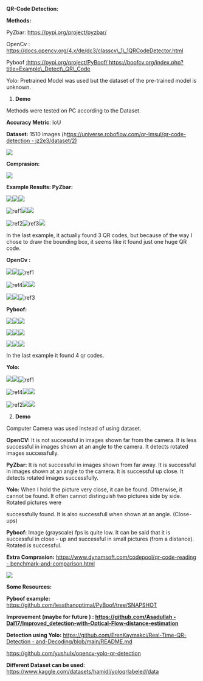 ﻿**QR-Code Detection:** 

**Methods:** 

PyZbar: https://pypi.org/project/pyzbar/

OpenCv : https://docs.opencv.org/4.x/de/dc3/classcv\_1\_1QRCodeDetector.html 

Pyboof [:https://pypi.org/project/PyBoof/ ](https://pypi.org/project/PyBoof/)https://boofcv.org/index.php?title=Example\_Detect\_QR\_Code

Yolo: Pretrained Model was used but the dataset of the pre-trained model is unknown. 

1. **Demo** 

Methods were tested on PC according to the Dataset. 

**Accuracy Metric**: IoU 

**Dataset:** 1510 images (h[ttps://universe.roboflow.com/qr-lmsul/qr-code-detection - jz2e3/dataset/2) ](https://universe.roboflow.com/qr-lmsul/qr-code-detection-jz2e3/dataset/2)

![](Aspose.Words.fea68405-6f82-4366-b959-b2260c3225b1.001.jpeg)

**Comprasion:** 

![](Aspose.Words.fea68405-6f82-4366-b959-b2260c3225b1.002.jpeg)

**Example Results: PyZbar:** 

![](Aspose.Words.fea68405-6f82-4366-b959-b2260c3225b1.003.png)![](Aspose.Words.fea68405-6f82-4366-b959-b2260c3225b1.004.png)![](Aspose.Words.fea68405-6f82-4366-b959-b2260c3225b1.005.png)

![ref1]![](Aspose.Words.fea68405-6f82-4366-b959-b2260c3225b1.007.png)![](Aspose.Words.fea68405-6f82-4366-b959-b2260c3225b1.008.png)

![ref2]![ref3]![](Aspose.Words.fea68405-6f82-4366-b959-b2260c3225b1.011.png)

In the last example, it actually found 3 QR codes, but because of the way I chose to draw the bounding box, it seems like it found just one huge QR code.

**OpenCv :** 

![](Aspose.Words.fea68405-6f82-4366-b959-b2260c3225b1.012.png)![](Aspose.Words.fea68405-6f82-4366-b959-b2260c3225b1.013.png)![ref1]

![ref4]![](Aspose.Words.fea68405-6f82-4366-b959-b2260c3225b1.015.png)![](Aspose.Words.fea68405-6f82-4366-b959-b2260c3225b1.016.png)

![](Aspose.Words.fea68405-6f82-4366-b959-b2260c3225b1.017.png)![](Aspose.Words.fea68405-6f82-4366-b959-b2260c3225b1.018.png)![ref3]

**Pyboof:** 

![](Aspose.Words.fea68405-6f82-4366-b959-b2260c3225b1.019.png)![](Aspose.Words.fea68405-6f82-4366-b959-b2260c3225b1.020.png)![](Aspose.Words.fea68405-6f82-4366-b959-b2260c3225b1.021.png)

![](Aspose.Words.fea68405-6f82-4366-b959-b2260c3225b1.022.png)![](Aspose.Words.fea68405-6f82-4366-b959-b2260c3225b1.023.png)![](Aspose.Words.fea68405-6f82-4366-b959-b2260c3225b1.024.png)

![](Aspose.Words.fea68405-6f82-4366-b959-b2260c3225b1.025.png)![](Aspose.Words.fea68405-6f82-4366-b959-b2260c3225b1.026.png)![](Aspose.Words.fea68405-6f82-4366-b959-b2260c3225b1.027.png)

In the last example it found 4 qr codes.

**Yolo:** 

![](Aspose.Words.fea68405-6f82-4366-b959-b2260c3225b1.028.png)![](Aspose.Words.fea68405-6f82-4366-b959-b2260c3225b1.029.png)![ref1]

![ref4]![](Aspose.Words.fea68405-6f82-4366-b959-b2260c3225b1.030.png)![](Aspose.Words.fea68405-6f82-4366-b959-b2260c3225b1.031.png)

![ref2]![](Aspose.Words.fea68405-6f82-4366-b959-b2260c3225b1.032.png)![](Aspose.Words.fea68405-6f82-4366-b959-b2260c3225b1.033.png)

2. **Demo** 

Computer Camera was used instead of using dataset.

**OpenCV:** It is not successful in images shown far from the camera. It is less successful in images shown at an angle to the camera. It detects rotated images successfully.

**PyZbar:** It is not successful in images shown from far away. It is successful in images shown at an angle to the camera. It is successful up close. It detects rotated images successfully. 

**Yolo:** When I hold the picture very close, it can be found. Otherwise, it cannot be found. It often cannot distinguish two pictures side by side. Rotated pictures were 

successfully found. It is also successfull when shown at an angle. (Close-ups) 

**Pyboof:** Image (grayscale) fps is quite low. It can be said that it is successful in close - up and successful in small pictures (from a distance). Rotated is successful.

**Extra Comprasion:** [https://www.dynamsoft.com/codepool/qr-code-reading - benchmark-and-comparison.html ](https://www.dynamsoft.com/codepool/qr-code-reading-benchmark-and-comparison.html)

![](Aspose.Words.fea68405-6f82-4366-b959-b2260c3225b1.034.jpeg)

**Some Resources:** 

**Pyboof example:** <https://github.com/lessthanoptimal/PyBoof/tree/SNAPSHOT>

**Improvement (maybe for future ) : [https://github.com/Asadullah - Dal17/Improved_detection-with-Optical-Flow-distance-estimation ](https://github.com/Asadullah-Dal17/Improved_detection-with-Optical-Flow-distance-estimation)**

**Detection using Yolo:** [https://github.com/ErenKaymakci/Real-Time-QR-Detection - and-Decoding/blob/main/README.md ](https://github.com/ErenKaymakci/Real-Time-QR-Detection-and-Decoding/blob/main/README.md)

[https://github.com/yushulx/opencv-yolo-qr-detection ](https://github.com/yushulx/opencv-yolo-qr-detection)

**Different Dataset can be used:** https://www.kaggle.com/datasets/hamidl/yoloqrlabeled/data

[ref1]: Aspose.Words.fea68405-6f82-4366-b959-b2260c3225b1.006.png
[ref2]: Aspose.Words.fea68405-6f82-4366-b959-b2260c3225b1.009.png
[ref3]: Aspose.Words.fea68405-6f82-4366-b959-b2260c3225b1.010.png
[ref4]: Aspose.Words.fea68405-6f82-4366-b959-b2260c3225b1.014.png

